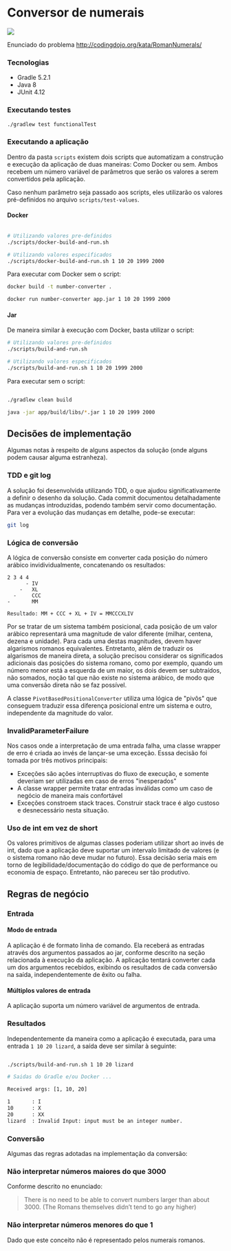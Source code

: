 # Conversor de numerais

![](https://github.com/yrachid/roman-numerals/workflows/number-converter-ci/badge.svg)

Enunciado do problema http://codingdojo.org/kata/RomanNumerals/

### Tecnologias
 - Gradle 5.2.1
 - Java 8
 - JUnit 4.12

### Executando testes

```bash
./gradlew test functionalTest
```

### Executando a aplicação

Dentro da pasta `scripts` existem dois scripts que automatizam a construção e execução da aplicação de duas maneiras: Como Docker ou sem.
Ambos recebem um número variável de parâmetros que serão os valores a serem convertidos pela aplicação.

Caso nenhum parâmetro seja passado aos scripts, eles utilizarão os valores pré-definidos no arquivo `scripts/test-values`.

#### Docker

```bash

# Utilizando valores pre-definidos
./scripts/docker-build-and-run.sh

# Utilizando valores especificados
./scripts/docker-build-and-run.sh 1 10 20 1999 2000
```

Para executar com Docker sem o script:

```bash
docker build -t number-converter .

docker run number-converter app.jar 1 10 20 1999 2000
```

#### Jar

De maneira similar à execução com Docker, basta utilizar o script:

```bash
# Utilizando valores pre-definidos
./scripts/build-and-run.sh

# Utilizando valores especificados
./scripts/build-and-run.sh 1 10 20 1999 2000
```

Para executar sem o script:

```bash

./gradlew clean build

java -jar app/build/libs/*.jar 1 10 20 1999 2000
```

## Decisões de implementação

Algumas notas à respeito de alguns aspectos da solução (onde alguns podem causar alguma estranheza).

### TDD e git log

A solução foi desenvolvida utilizando TDD, o que ajudou significativamente a definir o desenho da solução. Cada commit documentou
detalhadamente as mudanças introduzidas, podendo também servir como documentação. Para ver a evolução das mudanças em detalhe, pode-se
executar:

```bash
git log
```

### Lógica de conversão

A lógica de conversão consiste em converter cada posição do número arábico invidividualmente, concatenando os resultados:

```shell script
2 3 4 4
      - IV
    -   XL
  -     CCC
-       MM

Resultado: MM + CCC + XL + IV = MMCCCXLIV
```

Por se tratar de um sistema também posicional, cada posição de um valor arábico representará uma magnitude de valor diferente (milhar,
centena, dezena e unidade). Para cada uma destas magnitudes, devem haver algarismos romanos equivalentes. Entretanto, além de traduzir os
algarismos de maneira direta, a solução precisou considerar os significados adicionais das posições do sistema romano, como por exemplo,
quando um número menor está a esquerda de um maior, os dois devem ser subtraídos, não somados, noção tal que não existe no sistema arábico,
de modo que uma conversão direta não se faz possível.

A classe `PivotBasedPositionalConverter` utiliza uma lógica de "pivôs" que conseguem traduzir essa diferença posicional entre um sistema e
outro, independente da magnitude do valor.

### InvalidParameterFailure

Nos casos onde a interpretação de uma entrada falha, uma classe wrapper de erro é criada ao invés de lançar-se uma exceção. Esssa decisão
foi tomada por três motivos principais:

 - Exceções são ações interruptivas do fluxo de execução, e somente deveriam ser utilizadas em caso de erros "inesperados"
 - A classe wrapper permite tratar entradas inválidas como um caso de negócio de maneira mais confortável
 - Exceções constroem stack traces. Construir stack trace é algo custoso e desnecessário nesta situação.

### Uso de int em vez de short

Os valores primitivos de algumas classes poderiam utilizar short ao invés de int, dado que a aplicação deve suportar um intervalo limitado
de valores (e o sistema romano não deve mudar no futuro). Essa decisão seria mais em torno de legibilidade/documentação do código do que de
performance ou economia de espaço. Entretanto, não pareceu ser tão produtivo.

## Regras de negócio

### Entrada

#### Modo de entrada

A aplicação é de formato linha de comando. Ela receberá as entradas através dos argumentos passados ao jar, conforme descrito na seção
relacionada à execução da aplicação. A aplicação tentará converter cada um dos argumentos recebidos, exibindo os resultados de cada
conversão na saída, independentemente de êxito ou falha.

#### Múltiplos valores de entrada

A aplicação suporta um número variável de argumentos de entrada.

### Resultados

Independentemente da maneira como a aplicação é executada, para uma entrada `1 10 20 lizard`, a saída deve ser similar à seguinte:

```bash

./scripts/build-and-run.sh 1 10 20 lizard

# Saidas do Gradle e/ou Docker ...

Received args: [1, 10, 20]

1       : I
10      : X
20      : XX
lizard  : Invalid Input: input must be an integer number.
```

### Conversão

Algumas das regras adotadas na implementação da conversão:

### Não interpretar números maiores do que 3000

Conforme descrito no enunciado:

> There is no need to be able to convert numbers larger than about 3000.
> (The Romans themselves didn’t tend to go any higher)

### Não interpretar números menores do que 1

Dado que este conceito não é representado pelos numerais romanos.

